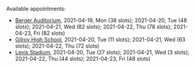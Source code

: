 Available appointments:

* [Berger Auditorium](https://schedulecare.sccgov.org/mychartprd/SignupAndSchedule/EmbeddedSchedule?id=132694&vt=1277&dept=101064003), 2021-04-19, Mon (38 slots); 2021-04-20, Tue (48 slots); 2021-04-21, Wed (82 slots); 2021-04-22, Thu (78 slots); 2021-04-23, Fri (82 slots)
* [Gilroy High School](https://schedulecare.sccgov.org/mychartprd/SignupAndSchedule/EmbeddedSchedule?id=132980&vt=1277&dept=101064008), 2021-04-20, Tue (11 slots); 2021-04-21, Wed (63 slots); 2021-04-22, Thu (72 slots)
* [Levis Stadium](https://schedulecare.sccgov.org/mychartprd/SignupAndSchedule/EmbeddedSchedule?id=132723&vt=1277&dept=101064004), 2021-04-20, Tue (27 slots); 2021-04-21, Wed (3 slots); 2021-04-22, Thu (44 slots); 2021-04-23, Fri (48 slots)
